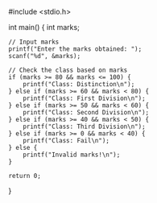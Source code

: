 #include <stdio.h>

int main() {
    int marks;

    // Input marks
    printf("Enter the marks obtained: ");
    scanf("%d", &marks);

    // Check the class based on marks
    if (marks >= 80 && marks <= 100) {
        printf("Class: Distinction\n");
    } else if (marks >= 60 && marks < 80) {
        printf("Class: First Division\n");
    } else if (marks >= 50 && marks < 60) {
        printf("Class: Second Division\n");
    } else if (marks >= 40 && marks < 50) {
        printf("Class: Third Division\n");
    } else if (marks >= 0 && marks < 40) {
        printf("Class: Fail\n");
    } else {
        printf("Invalid marks!\n");
    }

    return 0;
}
